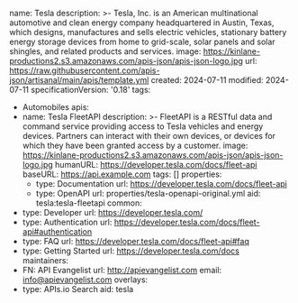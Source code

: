 name: Tesla
description: >-
  Tesla, Inc. is an American multinational automotive and clean energy company
  headquartered in Austin, Texas, which designs, manufactures and sells electric
  vehicles, stationary battery energy storage devices from home to grid-scale,
  solar panels and solar shingles, and related products and services.
image: https://kinlane-productions2.s3.amazonaws.com/apis-json/apis-json-logo.jpg
url: https://raw.githubusercontent.com/apis-json/artisanal/main/apis/template.yml
created: 2024-07-11
modified: 2024-07-11
specificationVersion: '0.18'
tags:
  - Automobiles
apis:
  - name: Tesla FleetAPI
    description: >-
      FleetAPI is a RESTful data and command service providing access to Tesla
      vehicles and energy devices. Partners can interact with their own devices,
      or devices for which they have been granted access by a customer.
    image: https://kinlane-productions2.s3.amazonaws.com/apis-json/apis-json-logo.jpg
    humanURL: https://developer.tesla.com/docs/fleet-api
    baseURL: https://api.example.com
    tags: []
    properties:
      - type: Documentation
        url: https://developer.tesla.com/docs/fleet-api
      - type: OpenAPI
        url: properties/tesla-openapi-original.yml
    aid: tesla:tesla-fleetapi
common:
  - type: Developer
    url: https://developer.tesla.com/
  - type: Authentication
    url: https://developer.tesla.com/docs/fleet-api#authentication
  - type: FAQ
    url: https://developer.tesla.com/docs/fleet-api#faq
  - type: Getting Started
    url: https://developer.tesla.com/docs           
maintainers:
  - FN: API Evangelist
    url: http://apievangelist.com
    email: info@apievangelist.com
overlays:
  - type: APIs.io Search
aid: tesla